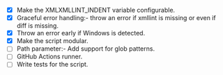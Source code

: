 - [x] Make the XMLXMLLINT_INDENT variable configurable.
- [x] Graceful error handling:- throw an error if xmllint is missing or even if diff is missing.
- [x] Throw an error early if Windows is detected.
- [x] Make the script modular.
- [ ] Path parameter:- Add support for glob patterns.
- [ ] GitHub Actions runner.
- [ ] Write tests for the script.
